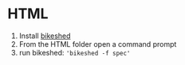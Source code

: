 # HTML

1. Install [bikeshed](https://github.com/tabatkins/bikeshed)
2. From the HTML folder open a command prompt
3. run bikeshed: `'bikeshed -f spec'`
